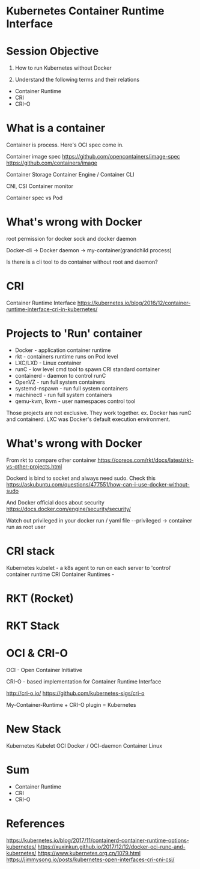 Kubernetes Container Runtime Interface
===

# Session Objective

1. How to run Kubernetes without Docker

2. Understand the following terms and their relations
- Container Runtime
- CRI
- CRI-O

# What is a container

Container is process.
Here's OCI spec come in.

Container image spec
https://github.com/opencontainers/image-spec
https://github.com/containers/image

Container Storage
Container Engine / Container CLI

CNI, CSI
Container monitor

Container spec vs Pod 

# What's wrong with Docker

root permission for docker sock and docker daemon

Docker-cli -> Docker daemon -> my-container(grandchild process)

Is there is a cli tool to do container without root and daemon?

# CRI
Container Runtime Interface
https://kubernetes.io/blog/2016/12/container-runtime-interface-cri-in-kubernetes/

# Projects to 'Run' container

- Docker - application container runtime
- rkt - containers runtime runs on Pod level
- LXC/LXD - Linux container
- runC - low level cmd tool to spawn CRI standard container
- containerd - daemon to control runC
- OpenVZ - run full system containers
- systemd-nspawn - run full system containers
- machinectl - run full system containers
- qemu-kvm, lkvm - user namespaces control tool

Those projects are not exclusive. They work together. 
ex. Docker has runC and containerd. LXC was Docker's default execution environment.

# What's wrong with Docker

From rkt to compare other container
https://coreos.com/rkt/docs/latest/rkt-vs-other-projects.html

Dockerd is bind to socket and always need sudo. Check this 
https://askubuntu.com/questions/477551/how-can-i-use-docker-without-sudo

And Docker official docs about security
https://docs.docker.com/engine/security/security/

Watch out privileged in your docker run / yaml file
--privileged -> container run as root user

# CRI stack

Kubernetes 
kubelet - a k8s agent to run on each server to 'control' container runtime
CRI
Container Runtimes - 

# RKT (Rocket)


# RKT Stack

# OCI & CRI-O

OCI - Open Container Initiative

CRI-O - based implementation for Container Runtime Interface

http://cri-o.io/
https://github.com/kubernetes-sigs/cri-o

My-Container-Runtime + CRI-O plugin = Kubernetes

# New Stack

Kubernetes
Kubelet
OCI
Docker / OCI-daemon
Container
Linux

# Sum

- Container Runtime
- CRI
- CRI-O

# References

https://kubernetes.io/blog/2017/11/containerd-container-runtime-options-kubernetes/
https://xuxinkun.github.io/2017/12/12/docker-oci-runc-and-kubernetes/
https://www.kubernetes.org.cn/1079.html
https://jimmysong.io/posts/kubernetes-open-interfaces-cri-cni-csi/
